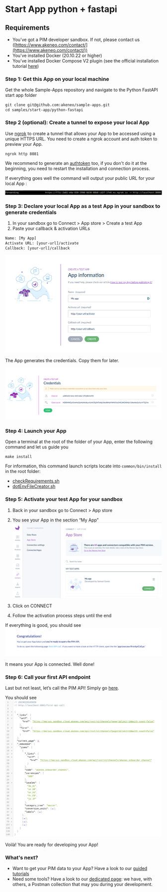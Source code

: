 # Start App python + fastapi

## Requirements
- You’ve got a PIM developer sandbox. If not, please contact us ([https://www.akeneo.com/contact/](https://www.akeneo.com/contact/))
- You’ve installed Docker (20.10.22 or higher)
- You’ve installed Docker Compose V2 plugin (see the official installation tutorial [here](https://docs.docker.com/compose/install/))


### Step 1: Get this App on your local machine
Get the whole Sample-Apps repository and navigate to the Python FastAPI start app folder
```
git clone git@github.com:akeneo/sample-apps.git
cd samples/start-app/python-fastapi
```

### Step 2 (optional): Create a tunnel to expose your local App
Use [ngrok]([https://ngrok.com/](https://ngrok.com/)) to create a tunnel that allows your App to be accessed using a unique HTTPS URL. You need to create a ngrok account and auth token to preview your App.
```
ngrok http 8081
```
We recommend to generate an [authtoken](https://dashboard.ngrok.com/get-started/your-authtoken) too, if you don't do it at the beginning, you need to restart the installation and connection process.

If everything goes well the command will output your public URL for your local App :

![img.png](../../../common/images/step2-1.png)

### Step 3: Declare your local App as a test App in your sandbox to generate credentials
1. In your sandbox go to Connect > App store > Create a test App
2. Paste your callback & activation URLs
```
Name: [My App]
Activate URL: [your-url]/activate
Callback: [your-url]/callback
```
![img.png](../../../common/images/step3-1.png)

The App generates the credentials. Copy them for later.

![img.png](../../../common/images/step3-2.png)

### Step 4: Launch your App
Open a terminal at the root of the folder of your App, enter the following command and let us guide you
```
make install
```
For information, this command launch scripts locate into `common/bin/install` in the root folder:

- [checkRequirements.sh](https://github.com/akeneo/sample-apps/blob/main/common/bin/install/checkRequirements.sh)
- [dotEnvFileCreator.sh](https://github.com/akeneo/sample-apps/blob/main/common/bin/install/dotEnvFileCreator.sh)

### Step 5: Activate your test App for your sandbox
1. Back in your sandbox go to Connect > App store
2. You see your App in the section “My App”
   ![img.png](../../../common/images/step5-1.png)

3. Click on CONNECT
4. Follow the activation process steps until the end

If everything is good, you should see
![img.png](../../../common/images/step5-2_python-fastapi.png)

It means your App is connected. Well done!

### Step 6: Call your first API endpoint

Last but not least, let’s call the PIM API!
Simply go [here](http://localhost:8081/first-api-call).

You should see
![img.png](../../../common/images/step6-1.png)


Voilà! You are ready for developing your App!

### What's next?
- Want to get your PIM data to your App? Have a look to our [guided tutorials](https://api.akeneo.com/tutorials/homepage.html#tags=App%20Workflow)
- Need some tools? Have a look to our [dedicated page](https://api.akeneo.com/apps/app-developer-tools.html): we have, with others, a Postman collection that may you during your development.

